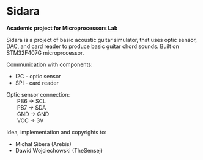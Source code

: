 # Sidara

<b>Academic project for Microprocessors Lab</b>

Sidara is a project of basic acoustic guitar simulator, that uses optic sensor, DAC, and card reader to produce basic guitar chord sounds.
Built on STM32F407G microprocessor. 

Communication with components:
<ul>
  <li>I2C - optic sensor</li>
  <li>SPI - card reader</li>
</ul>

Optic sensor connection:<br/>
&emsp;&emsp;PB6 -> SCL<br/>
&emsp;&emsp;PB7 -> SDA<br/>
&emsp;&emsp;GND -> GND<br/>
&emsp;&emsp;VCC -> 3V<br/>

Idea, implementation and copyrights to:
<ul>
  <li>Michał Sibera (Arebis)</li>
  <li>Dawid Wojciechowski (TheSensej)</li>
</ul>
